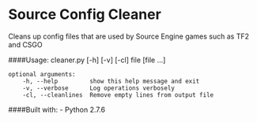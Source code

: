# Source Config Cleaner
Cleans up config files that are used by Source Engine games such as TF2 and CSGO 

####Usage:
	cleaner.py [-h] [-v] [-cl] file [file ...]

	optional arguments:
  		-h, --help         show this help message and exit
  		-v, --verbose      Log operations verbosely
  		-cl, --cleanlines  Remove empty lines from output file
	
####Built with:
	- Python 2.7.6